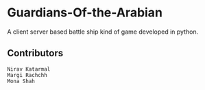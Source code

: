 # Guardians-Of-the-Arabian
A client server based battle ship kind of game developed in python.

  
  ## Contributors
    Nirav Katarmal
    Margi Rachchh
    Mona Shah
